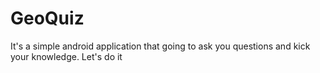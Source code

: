 GeoQuiz
=======
It's a simple android application that going to ask you questions and kick your knowledge.
Let's do it
